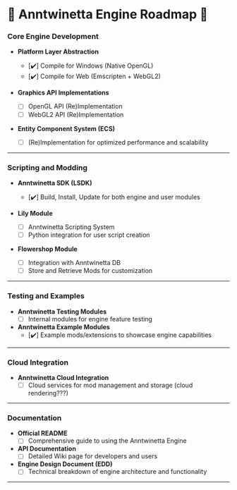 # 🌸 **Anntwinetta Engine Roadmap** 🌸

### **Core Engine Development**
- **Platform Layer Abstraction**  
  - [✔️] Compile for Windows (Native OpenGL)  
  - [✔️] Compile for Web (Emscripten + WebGL2)

- **Graphics API Implementations**  
  - [ ] OpenGL API (Re)Implementation  
  - [ ] WebGL2 API (Re)Implementation

- **Entity Component System (ECS)**  
  - [ ] (Re)Implementation for optimized performance and scalability

---

### **Scripting and Modding**
- **Anntwinetta SDK (LSDK)**  
  - [✔️] Build, Install, Update for both engine and user modules

- **Lily Module**  
  - [ ] Anntwinetta Scripting System  
  - [ ] Python integration for user script creation

- **Flowershop Module**  
  - [ ] Integration with Anntwinetta DB  
  - [ ] Store and Retrieve Mods for customization

---

### **Testing and Examples**
- **Anntwinetta Testing Modules**  
  - [ ] Internal modules for engine feature testing

- **Anntwinetta Example Modules**  
  - [✔️] Example mods/extensions to showcase engine capabilities

---

### **Cloud Integration**
- **Anntwinetta Cloud Integration**  
  - [ ] Cloud services for mod management and storage (cloud rendering???)

---

### **Documentation**
- **Official README**  
  - [ ] Comprehensive guide to using the Anntwinetta Engine

- **API Documentation**  
  - [ ] Detailed Wiki page for developers and users

- **Engine Design Document (EDD)**  
  - [ ] Technical breakdown of engine architecture and functionality

---